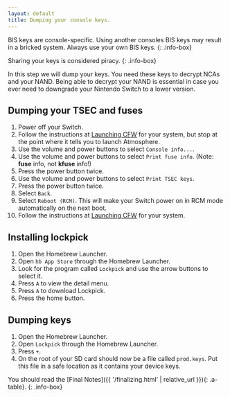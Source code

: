```yaml
---
layout: default
title: Dumping your console keys.
---
```


BIS keys are console-specific. Using another consoles BIS keys may result in a bricked system. Always use your own BIS keys.
{: .info-box}

Sharing your keys is considered piracy.
{: .info-box}

In this step we will dump your keys. You need these keys to decrypt NCAs and your NAND. Being able to decrypt your NAND is essential in case you ever need to downgrade your Nintendo Switch to a lower version.

## Dumping your TSEC and fuses

1. Power off your Switch.
2. Follow the instructions at [Launching CFW](/launching-cfw/) for your system, but stop at the point where it tells you to launch Atmosphere.
3. Use the volume and power buttons to select `Console info...`.
4. Use the volume and power buttons to select `Print fuse info`. (Note: **fuse** info, not **kfuse** info!)
5. Press the power button twice.
6. Use the volume and power buttons to select `Print TSEC keys`.
7. Press the power button twice.
8. Select `Back`.
9. Select `Reboot (RCM)`. This will make your Switch power on in RCM mode automatically on the next boot.
10. Follow the instructions at [Launching CFW](/launching-cfw/) for your system.

## Installing lockpick

1. Open the Homebrew Launcher.
2. Open `hb App Store` through the Homebrew Launcher.
3. Look for the program called `Lockpick` and use the arrow buttons to select it.
4. Press `A` to view the detail menu.
5. Press `A` to download Lockpick.
6. Press the home button.

## Dumping keys

1. Open the Homebrew Launcher.
2. Open `Lockpick` through the Homebrew Launcher.
3. Press `+`.
4. On the root of your SD card should now be a file called `prod.keys`. Put this file in a safe location as it contains your device keys.

You should read the [Final Notes]({{ '/finalizing.html' | relative_url }}){: .a-table}.
{: .info-box}